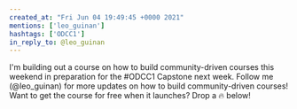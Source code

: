 ```yaml
---
created_at: "Fri Jun 04 19:49:45 +0000 2021"
mentions: ['leo_guinan']
hashtags: ['ODCC1']
in_reply_to: @leo_guinan
---
```


I'm building out a course on how to build community-driven courses this weekend in preparation for the #ODCC1 Capstone next week.
Follow me (@leo_guinan) for more updates on how to build community-driven courses! Want to get the course for free when it launches? Drop a 🔥 below!